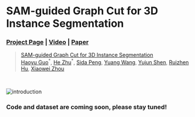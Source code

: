 # SAM-guided Graph Cut for 3D Instance Segmentation
### [Project Page](https://zju3dv.github.io/sam_graph) | [Video](https://www.youtube.com/watch?v=daWiQiFPpZ0) | [Paper](https://ghy0324.github.io/project_page_assets/sam_graph/paper.pdf)

> [SAM-guided Graph Cut for 3D Instance Segmentation](https://arxiv.org/abs/xxxx.xxxxx)  
> [Haoyu Guo](https://github.com/ghy0324)<sup>\*</sup>, [He Zhu](https://github.com/Ada4321)<sup>\*</sup>, [Sida Peng](https://pengsida.net), [Yuang Wang](https://github.com/angshine), [Yujun Shen](https://shenyujun.github.io/), [Ruizhen Hu](https://csse.szu.edu.cn/staff/ruizhenhu/), [Xiaowei Zhou](https://xzhou.me)
<br/>

![introduction](./assets/introduction.png)

### Code and dataset are coming soon, please stay tuned!